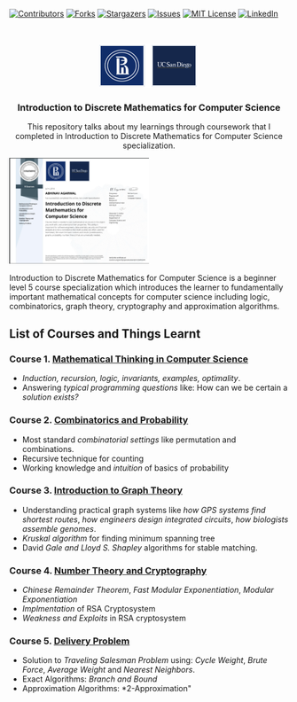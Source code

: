 <!--
*** Thanks for checking out the Best-README-Template. If you have a suggestion
*** that would make this better, please fork the repo and create a pull request
*** or simply open an issue with the tag "enhancement".
*** Thanks again! Now go create something AMAZING! :D
-->



<!-- PROJECT SHIELDS -->
<!--
*** I'm using markdown "reference style" links for readability.
*** Reference links are enclosed in brackets [ ] instead of parentheses ( ).
*** See the bottom of this document for the declaration of the reference variables
*** for contributors-url, forks-url, etc. This is an optional, concise syntax you may use.
*** https://www.markdownguide.org/basic-syntax/#reference-style-links
-->
[![Contributors][contributors-shield]][contributors-url]
[![Forks][forks-shield]][forks-url]
[![Stargazers][stars-shield]][stars-url]
[![Issues][issues-shield]][issues-url]
[![MIT License][license-shield]][license-url]
[![LinkedIn][linkedin-shield]][linkedin-url]



<!-- PROJECT LOGO -->
<br />
<p align="center">
  <a href="https://www.coursera.org/specializations/discrete-mathematics">
    <img src="images/logo.PNG" alt="Logo" width="180" height="80">
  </a>

  <h3 align="center">Introduction to Discrete Mathematics for Computer Science</h3>

  <p align="center">
This repository talks about my learnings through coursework that I completed in Introduction to Discrete Mathematics for Computer Science specialization.
  </p>
</p>

<p align="left">
  <a href="https://www.coursera.org/account/accomplishments/specialization/QE727JXWGDVK">
    <img style = "display:inline" src="images/certificate.PNG" alt="Certificate" width="50%" height="50%">
  </a>

Introduction to Discrete Mathematics for Computer Science is a beginner level 5 course specialization which introduces the learner to fundamentally important mathematical concepts for computer science including logic, combinatorics, graph theory, cryptography and approximation algorithms.

</p>


<!-- GETTING STARTED -->
## List of Courses and Things Learnt

### Course 1. [Mathematical Thinking in Computer Science](https://www.coursera.org/account/accomplishments/certificate/HYX5W3JLQM8D)

*  *Induction, recursion, logic, invariants, examples, optimality*.
* Answering *typical programming questions* like: How can we be certain a *solution exists?*

### Course 2. [Combinatorics and Probability](https://www.coursera.org/account/accomplishments/certificate/G3CJLFVZNWWJ)

* Most standard *combinatorial settings* like permutation and combinations.
* Recursive technique for counting
* Working knowledge and *intuition* of basics of probability

### Course 3. [Introduction to Graph Theory](https://www.coursera.org/account/accomplishments/certificate/GMYHUJ3JHEK3)

* Understanding practical graph systems like *how GPS systems find shortest routes*, *how engineers design integrated circuits*, *how biologists assemble genomes*. 
* *Kruskal algorithm* for finding minimum spanning tree
* David *Gale and Lloyd S. Shapley* algorithms for stable matching.

### Course 4. [Number Theory and Cryptography](https://www.coursera.org/account/accomplishments/certificate/6EWXTKL23GWM)
* *Chinese Remainder Theorem*, *Fast Modular Exponentiation*, *Modular Exponentiation*   
* *Implmentation* of RSA Cryptosystem
* *Weakness and Exploits* in RSA cryptosystem

### Course 5. [Delivery Problem](https://www.coursera.org/account/accomplishments/certificate/C5DEBDGV4RMT)

* Solution to *Traveling Salesman Problem* using: *Cycle Weight*, *Brute Force*, *Average Weight* and *Nearest Neighbors*.
* Exact Algorithms: *Branch and Bound*
* Approximation Algorithms: *2-Approximation"



<!-- MARKDOWN LINKS & IMAGES -->
<!-- https://www.markdownguide.org/basic-syntax/#reference-style-links -->
[contributors-shield]: https://img.shields.io/github/contributors/anshabhi/discrete-maths.svg?style=for-the-badge
[contributors-url]: https://github.com/anshabhi/discrete-maths/graphs/contributors
[forks-shield]: https://img.shields.io/github/forks/anshabhi/discrete-maths.svg?style=for-the-badge
[forks-url]: https://github.com/anshabhi/discrete-maths/network/members
[stars-shield]: https://img.shields.io/github/stars/anshabhi/discrete-maths.svg?style=for-the-badge
[stars-url]: https://github.com/anshabhi/discrete-maths/stargazers
[issues-shield]: https://img.shields.io/github/issues/anshabhi/discrete-maths.svg?style=for-the-badge
[issues-url]: https://github.com/anshabhi/discrete-maths/issues
[license-shield]: https://img.shields.io/github/license/anshabhi/discrete-maths.svg?style=for-the-badge
[license-url]: https://github.com/anshabhi/discrete-maths/blob/master/LICENSE.txt
[linkedin-shield]: https://img.shields.io/badge/-LinkedIn-black.svg?style=for-the-badge&logo=linkedin&colorB=555
[linkedin-url]: https://linkedin.com/in/mrabhinavagarwal

 